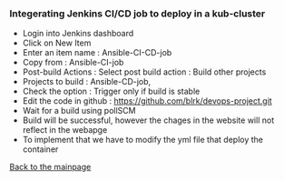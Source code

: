 ### Integerating Jenkins CI/CD job to deploy in a kub-cluster
* Login into Jenkins dashboard
* Click on New Item
* Enter an item name : Ansible-CI-CD-job
* Copy from : 	Ansible-CI-job
* Post-build Actions : Select post build action : Build other projects
* Projects to build : Ansible-CD-job, 
* Check the option : Trigger only if build is stable
* Edit the code in github : https://github.com/blrk/devops-project.git
* Wait for a build using pollSCM
* Build will be successful, however the chages in the website will not reflect in the webapge
* To implement that we have to modify the yml file that deploy the container 

[Back to the mainpage](https://github.com/blrk/learn-devops.io/wiki)
